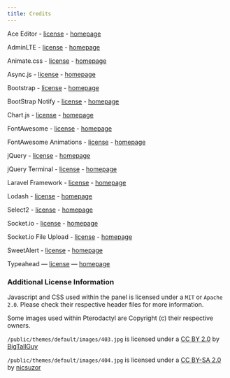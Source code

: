 ```yaml
---
title: Credits
---
```


Ace Editor - [license](https://github.com/ajaxorg/ace/blob/master/LICENSE) - [homepage](https://ace.c9.io)

AdminLTE - [license](https://github.com/almasaeed2010/AdminLTE/blob/master/LICENSE) - [homepage](https://almsaeedstudio.com)

Animate.css - [license](https://github.com/daneden/animate.css/blob/master/LICENSE) - [homepage](http://daneden.github.io/animate.css/)

Async.js - [license](https://github.com/caolan/async/blob/master/LICENSE) - [homepage](https://github.com/caolan/async/)

Bootstrap - [license](https://github.com/twbs/bootstrap/blob/master/LICENSE) - [homepage](http://getbootstrap.com)

BootStrap Notify - [license](https://github.com/mouse0270/bootstrap-notify/blob/master/LICENSE) - [homepage](http://bootstrap-notify.remabledesigns.com)

Chart.js - [license](https://github.com/chartjs/Chart.js/blob/master/LICENSE.md) - [homepage](http://www.chartjs.org)

FontAwesome - [license](http://fontawesome.io/license/) - [homepage](http://fontawesome.io)

FontAwesome Animations - [license](https://github.com/l-lin/font-awesome-animation#license) - [homepage](https://github.com/l-lin/font-awesome-animation)

jQuery - [license](https://github.com/jquery/jquery/blob/master/LICENSE.txt) - [homepage](http://jquery.com)

jQuery Terminal - [license](https://github.com/jcubic/jquery.terminal/blob/master/LICENSE) - [homepage](http://terminal.jcubic.pl)

Laravel Framework - [license](https://github.com/laravel/framework/blob/5.4/LICENSE.md) - [homepage](https://laravel.com)

Lodash - [license](https://github.com/lodash/lodash/blob/master/LICENSE) - [homepage](https://lodash.com/)

Select2 - [license](https://github.com/select2/select2/blob/master/LICENSE.md) - [homepage](https://select2.github.io)

Socket.io - [license](https://github.com/socketio/socket.io/blob/master/LICENSE) - [homepage](http://socket.io)

Socket.io File Upload - [license](https://github.com/vote539/socketio-file-upload/blob/master/server.js#L1-L27) - [homepage](https://github.com/vote539/socketio-file-upload)

SweetAlert - [license](https://github.com/t4t5/sweetalert/blob/master/LICENSE) - [homepage](http://t4t5.github.io/sweetalert/)

Typeahead — [license](https://github.com/bassjobsen/Bootstrap-3-Typeahead/blob/master/bootstrap3-typeahead.js) — [homepage](https://github.com/bassjobsen/Bootstrap-3-Typeahead)

### Additional License Information
Javascript and CSS used within the panel is licensed under a `MIT` or `Apache 2.0`. Please check their respective header files for more information.

Some images used within Pterodactyl are Copyright (c) their respective owners.

`/public/themes/default/images/403.jpg` is licensed under a [CC BY 2.0](http://creativecommons.org/licenses/by/2.0/) by [BigTallGuy](http://flickr.com/photos/bigtallguy/)

`/public/themes/default/images/404.jpg` is licensed under a [CC BY-SA 2.0](http://creativecommons.org/licenses/by-sa/2.0/) by [nicsuzor](http://flickr.com/photos/nicsuzor/)